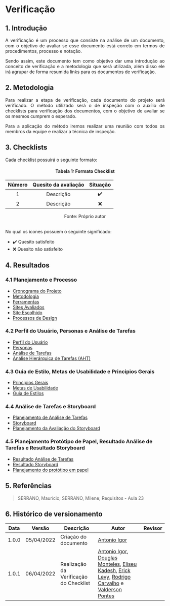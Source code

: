 # Verificação

## 1. Introdução

<p align="justify">
A verificação é um processo que consiste na análise de um documento, com o objetivo de avaliar se esse documento está correto em termos de procedimentos, processo e notação.
</p>
<p align="justify">
Sendo assim, este documento tem como objetivo dar uma introdução ao conceito de verificação e a metodologia que será utilizada, além disso ele irá agrupar de forma resumida links para os documentos de verificação. 
</p>

## 2. Metodologia

<p align="justify">
Para realizar a etapa de verificação, cada documento do projeto será verificado. O método utilizado será o de inspeção com o auxílio de checklists para verificação dos documentos, com o objetivo de avaliar se os mesmos cumprem o esperado.
</p>
<p align="justify">
Para a aplicação do método iremos realizar uma reunião com todos os membros da equipe e realizar a técnica de inspeção.
</p>

## 3. Checklists

<p align="justify">
Cada checklist possuirá o seguinte formato:
</p>

<center>

#### Tabela 1: Formato Checklist

| Número | Quesito da avaliação | Situação |
| :----: | :------------------: | :------: |
| 1      | Descrição            | ✔️ |
| 2      | Descrição            | ❌ |

<figcaption>Fonte: Próprio autor</figcaption>
</center>

<br>
<p align="justify">
No qual os ícones possuem o seguinte significado:
</p>

-  ✔️  Quesito satisfeito
-  ❌  Quesito não satisfeito

## 4. Resultados

### 4.1 Planejamento e Processo
- [Cronograma do Projeto](../01-Planejamento-e-Processo/Cronograma)
- [Metodologia](../01-Planejamento-e-Processo/Metodologia)
- [Ferramentas](../01-Planejamento-e-Processo/Ferramentas)
- [Sites Avaliados](../01-Planejamento-e-Processo/SitesAvaliados)
- [Site Escolhido](../01-Planejamento-e-Processo/SiteEscolhido)
- [Processos de Design](../01-Planejamento-e-Processo/Processos)

### 4.2 Perfil do Usuário, Personas e Análise de Tarefas
- [Perfil do Usuário](../02-Perfil-Persona-Analise/PerfilUsuario)
- [Personas](../02-Perfil-Persona-Analise/Personas)
- [Análise de Tarefas](../02-Perfil-Persona-Analise/AnaliseTarefas)
- [Análise Hierárquica de Tarefas (AHT)](../02-Perfil-Persona-Analise/AnaliseHierarquica)

### 4.3 Guia de Estilo, Metas de Usabilidade e Principios Gerais
- [Principios Gerais](../03-Principios-Metas-Guia/GuiaDeEstilos)
- [Metas de Usabilidade](../03-Principios-Metas-Guia/MetasUsabilidade)
- [Guia de Estilos](../03-Principios-Metas-Guia/GuiaDeEstilos)

### 4.4 Análise de Tarefas e Storyboard
- [Planejamento de Análise de Tarefas](../04-Planejamento-Avaliacao-Storyboard-Analise-tarefas/PlanejamentoAnaliseTarefas)
- [Storyboard](../04-Planejamento-Avaliacao-Storyboard-Analise-tarefas/Storyboard)
- [Planejamento da Avaliação do Storyboard](../04-Planejamento-Avaliacao-Storyboard-Analise-tarefas/PlanejamentoAvaliacaoStoryboard)

### 4.5 Planejamento Protótipo de Papel, Resultado Análise de Tarefas e Resultado Storyboard
- [Resultado Análise de Tarefas](../05-Relato-Resultado-Planejamento-do-Storyboard-Analise-tarefas/ResultadoAnaliseTarefas)
- [Resultado Storyboard](../05-Relato-Resultado-Planejamento-do-Storyboard-Analise-tarefas/ResultadoStoryboard)
- [Planejamento do protótipo em papel](../05-Relato-Resultado-Planejamento-do-Storyboard-Analise-tarefas/PlanejamentoPrototipoPapel)

## 5. Referências

> SERRANO, Maurício; SERRANO, Milene; Requisitos - Aula 23

## 6. Histórico de versionamento

|Data|Versão|Descrição|Autor|Revisor
|-|-|-|-|-|
|1.0.0|05/04/2022| Criação do documento | [Antonio Igor](https://github.com/antonioigorcarvalho) |  |
|1.0.1|06/04/2022| Realização da Verificação do Checklist | [Antonio Igor](https://github.com/antonioigorcarvalho), [Douglas Monteles](https://github.com/douglasmonteles), [Eliseu Kadesh](https://github.com/eliseukadesh67), [Erick Levy](https://github.com/ericklevy), [Rodrigo Carvalho](https://github.com/Rocsantos) e  [Valderson Pontes](https://github.com/valdersonjr)
